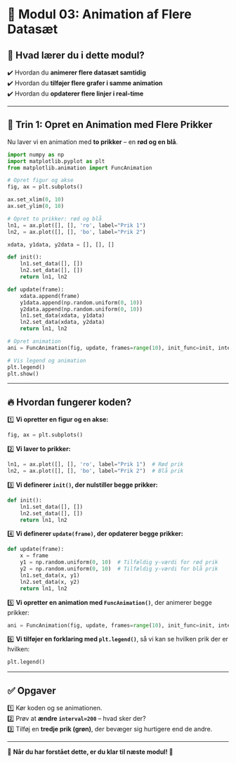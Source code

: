 # 🔵 Modul 03: Animation af Flere Datasæt

## 📌 Hvad lærer du i dette modul?
✔️ Hvordan du **animerer flere datasæt samtidig**  
✔️ Hvordan du **tilføjer flere grafer i samme animation**  
✔️ Hvordan du **opdaterer flere linjer i real-time**  

---

## 📌 Trin 1: Opret en Animation med Flere Prikker
Nu laver vi en animation med **to prikker** – en **rød og en blå**.

```python
import numpy as np
import matplotlib.pyplot as plt
from matplotlib.animation import FuncAnimation

# Opret figur og akse
fig, ax = plt.subplots()

ax.set_xlim(0, 10)
ax.set_ylim(0, 10)

# Opret to prikker: rød og blå
ln1, = ax.plot([], [], 'ro', label="Prik 1")
ln2, = ax.plot([], [], 'bo', label="Prik 2")

xdata, y1data, y2data = [], [], []

def init():
    ln1.set_data([], [])
    ln2.set_data([], [])
    return ln1, ln2

def update(frame):
    xdata.append(frame)
    y1data.append(np.random.uniform(0, 10))
    y2data.append(np.random.uniform(0, 10))
    ln1.set_data(xdata, y1data)
    ln2.set_data(xdata, y2data)
    return ln1, ln2

# Opret animation
ani = FuncAnimation(fig, update, frames=range(10), init_func=init, interval=500, blit=True)

# Vis legend og animation
plt.legend()
plt.show()
```

---

## 🔥 Hvordan fungerer koden?
1️⃣ **Vi opretter en figur og en akse:**  
   ```python
   fig, ax = plt.subplots()
   ```

2️⃣ **Vi laver to prikker:**  
   ```python
   ln1, = ax.plot([], [], 'ro', label="Prik 1")  # Rød prik
   ln2, = ax.plot([], [], 'bo', label="Prik 2")  # Blå prik
   ```

3️⃣ **Vi definerer `init()`, der nulstiller begge prikker:**  
   ```python
   def init():
       ln1.set_data([], [])
       ln2.set_data([], [])
       return ln1, ln2
   ```

4️⃣ **Vi definerer `update(frame)`, der opdaterer begge prikker:**  
   ```python
   def update(frame):
       x = frame
       y1 = np.random.uniform(0, 10)  # Tilfældig y-værdi for rød prik
       y2 = np.random.uniform(0, 10)  # Tilfældig y-værdi for blå prik
       ln1.set_data(x, y1)
       ln2.set_data(x, y2)
       return ln1, ln2
   ```

5️⃣ **Vi opretter en animation med `FuncAnimation()`**, der animerer begge prikker:  
   ```python
   ani = FuncAnimation(fig, update, frames=range(10), init_func=init, interval=500, blit=True)
   ```

6️⃣ **Vi tilføjer en forklaring med `plt.legend()`**, så vi kan se hvilken prik der er hvilken:  
   ```python
   plt.legend()
   ```

---

## ✅ Opgaver
1️⃣ Kør koden og se animationen.  
2️⃣ Prøv at **ændre `interval=200`** – hvad sker der?  
3️⃣ Tilføj en **tredje prik (grøn)**, der bevæger sig hurtigere end de andre.  

---

🔹 **Når du har forstået dette, er du klar til næste modul! 🚀**
